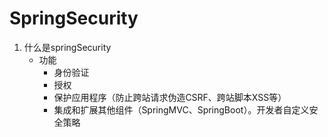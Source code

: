 # SpringSecurity

1. 什么是springSecurity
   - 功能
     - 身份验证
     - 授权
     - 保护应用程序（防止跨站请求伪造CSRF、跨站脚本XSS等）
     - 集成和扩展其他组件（SpringMVC、SpringBoot）。开发者自定义安全策略